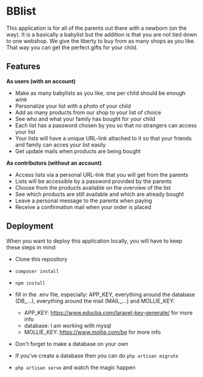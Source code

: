 # BBlist

This application is for all of the parents out there with a newborn (on the way).
It is a basically a babylist but the addition is that you are not tied down to one webshop. We give the liberty to buy from as many shops as you like. That way you can get the perfect gifts for your child.


## Features

**As users (with an account)**

- Make as many babylists as you like, one per child should be enough *wink*
- Personalize your list with a photo of your child
- Add as many products from our shop to your list of choice
- See who and what your family has bought for your child
- Each list has a password chosen by you so that no strangers can access your list
- Your lists will have a unique URL-link attached to it so that your friends and family can acces your list easily
- Get update mails when products are being bought


**As contributors (without an account)**

- Access lists via a personal URL-link that you will get from the parents
- Lists will be accessible by a password provided by the parents
- Choose from the products available on the overview of the list
- See which products are still available and which are already bought
- Leave a personal message to the parents when paying
- Receive a confirmation mail when your order is placed


## Deployment

When you want to deploy this application locally, you will have to keep these steps in mind:

- Clone this repository
- `composer install`
- `npm install`
- fill in the .env file, especially: APP_KEY, everything around the database (DB_...), everything around the mail (MAIL_...) and MOLLIE_KEY:
    - APP_KEY: https://www.educba.com/laravel-key-generate/ for more info
    - database: I am working with mysql
    - MOLLIE_KEY:  https://www.mollie.com/be for more info

- Don't forget to make a database on your own
- If you've create a database then you can do `php artisan migrate`
- `php artisan serve` and watch the magic happen
